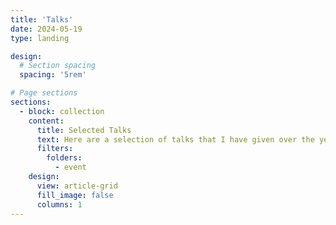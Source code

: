 ```yaml
---
title: 'Talks'
date: 2024-05-19
type: landing

design:
  # Section spacing
  spacing: '5rem'

# Page sections
sections:
  - block: collection
    content:
      title: Selected Talks
      text: Here are a selection of talks that I have given over the years.
      filters:
        folders:
          - event
    design:
      view: article-grid
      fill_image: false
      columns: 1
---
```

